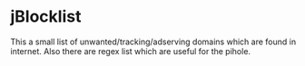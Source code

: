# jBlocklist
This a small list of unwanted/tracking/adserving domains which are found in internet.
Also there are regex list which are useful for the pihole.
